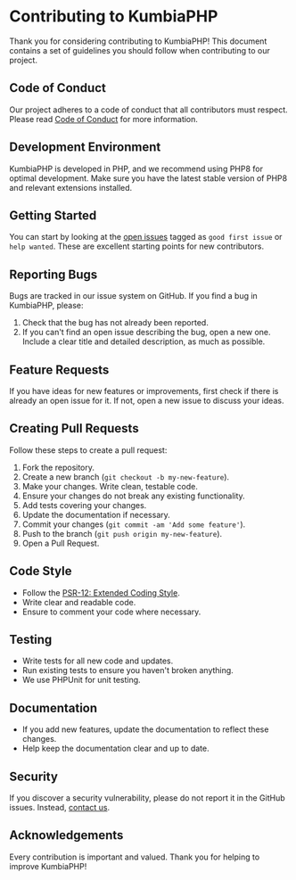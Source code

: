 # Contributing to KumbiaPHP

Thank you for considering contributing to KumbiaPHP! This document contains a set of guidelines you should follow when
contributing to our project.

## Code of Conduct

Our project adheres to a code of conduct that all contributors must respect. Please read
[Code of Conduct](CODE_OF_CONDUCT.md) for more information.

## Development Environment

KumbiaPHP is developed in PHP, and we recommend using PHP8 for optimal development. Make sure you have the latest stable
version of PHP8 and relevant extensions installed.

## Getting Started

You can start by looking at the [open issues](https://github.com/KumbiaPHP/KumbiaPHP/issues) tagged as
`good first issue` or `help wanted`. These are excellent starting points for new contributors.

## Reporting Bugs

Bugs are tracked in our issue system on GitHub. If you find a bug in KumbiaPHP, please:

1. Check that the bug has not already been reported.
2. If you can't find an open issue describing the bug, open a new one. Include a clear title and detailed description,
  as much as possible.

## Feature Requests

If you have ideas for new features or improvements, first check if there is already an open issue for it. If not, open a
new issue to discuss your ideas.

## Creating Pull Requests

Follow these steps to create a pull request:

1. Fork the repository.
2. Create a new branch (`git checkout -b my-new-feature`).
3. Make your changes. Write clean, testable code.
4. Ensure your changes do not break any existing functionality.
5. Add tests covering your changes.
6. Update the documentation if necessary.
7. Commit your changes (`git commit -am 'Add some feature'`).
8. Push to the branch (`git push origin my-new-feature`).
9. Open a Pull Request.

## Code Style

- Follow the [PSR-12: Extended Coding Style](https://www.php-fig.org/psr/psr-12/).
- Write clear and readable code.
- Ensure to comment your code where necessary.

## Testing

- Write tests for all new code and updates.
- Run existing tests to ensure you haven't broken anything.
- We use PHPUnit for unit testing.

## Documentation

- If you add new features, update the documentation to reflect these changes.
- Help keep the documentation clear and up to date.

## Security

If you discover a security vulnerability, please do not report it in the GitHub issues. Instead,
[contact us](mailto:yo@kumbiaphp.com).

## Acknowledgements

Every contribution is important and valued. Thank you for helping to improve KumbiaPHP!
